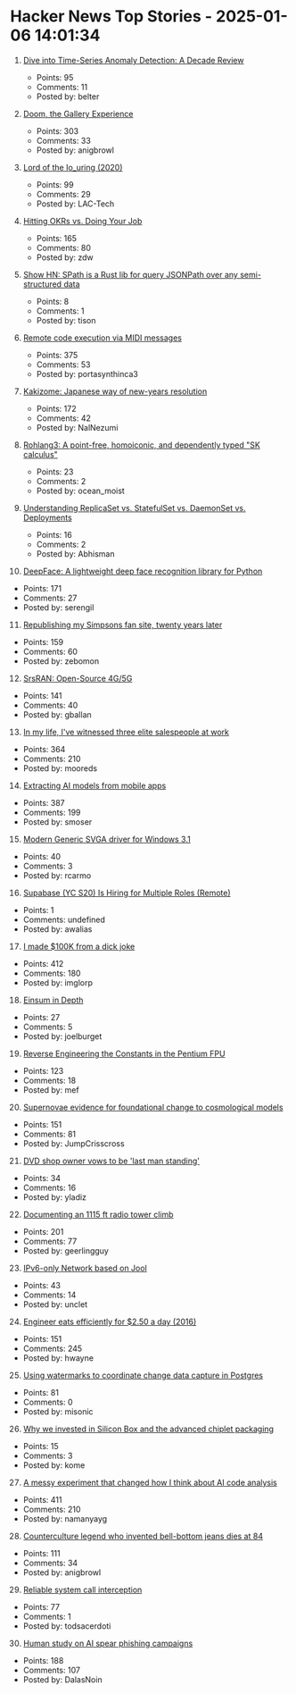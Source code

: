 # Hacker News Top Stories - 2025-01-06 14:01:34

1. [Dive into Time-Series Anomaly Detection: A Decade Review](https://arxiv.org/abs/2412.20512)
   - Points: 95
   - Comments: 11
   - Posted by: belter

2. [Doom, the Gallery Experience](https://bobatealee.itch.io/doom-the-gallery-experience)
   - Points: 303
   - Comments: 33
   - Posted by: anigbrowl

3. [Lord of the Io_uring (2020)](https://unixism.net/loti/index.html)
   - Points: 99
   - Comments: 29
   - Posted by: LAC-Tech

4. [Hitting OKRs vs. Doing Your Job](https://jessitron.com/2025/01/05/hitting-okrs-vs-doing-your-job/)
   - Points: 165
   - Comments: 80
   - Posted by: zdw

5. [Show HN: SPath is a Rust lib for query JSONPath over any semi-structured data](https://github.com/cratesland/spath)
   - Points: 8
   - Comments: 1
   - Posted by: tison

6. [Remote code execution via MIDI messages](https://psi3.ru/blog/swl01u/)
   - Points: 375
   - Comments: 53
   - Posted by: portasynthinca3

7. [Kakizome: Japanese way of new-years resolution](https://harimus.github.io//2025/01/02/kakizome.html)
   - Points: 172
   - Comments: 42
   - Posted by: NalNezumi

8. [Rohlang3: A point-free, homoiconic, and dependently typed "SK calculus"](https://rohan.ga/blog/rohlang3/)
   - Points: 23
   - Comments: 2
   - Posted by: ocean_moist

9. [Understanding ReplicaSet vs. StatefulSet vs. DaemonSet vs. Deployments](https://abhisman.notion.site/Understanding-ReplicaSet-vs-StatefulSet-vs-DaemonSet-vs-Deployments-a521f9a46ea446219d98be4972f2e16e)
   - Points: 16
   - Comments: 2
   - Posted by: Abhisman

10. [DeepFace: A lightweight deep face recognition library for Python](https://github.com/serengil/deepface)
   - Points: 171
   - Comments: 27
   - Posted by: serengil

11. [Republishing my Simpsons fan site, twenty years later](https://www.bingeclock.com/blog/post/republishing-my-simpsons-fan-site-twenty-years-later)
   - Points: 159
   - Comments: 60
   - Posted by: zebomon

12. [SrsRAN: Open-Source 4G/5G](https://github.com/srsran)
   - Points: 141
   - Comments: 40
   - Posted by: gballan

13. [In my life, I've witnessed three elite salespeople at work](https://slate.com/life/2024/12/work-jobs-sales-telemarketing-america.html)
   - Points: 364
   - Comments: 210
   - Posted by: mooreds

14. [Extracting AI models from mobile apps](https://altayakkus.substack.com/p/you-wouldnt-download-an-ai)
   - Points: 387
   - Comments: 199
   - Posted by: smoser

15. [Modern Generic SVGA driver for Windows 3.1](https://github.com/PluMGMK/vbesvga.drv)
   - Points: 40
   - Comments: 3
   - Posted by: rcarmo

16. [Supabase (YC S20) Is Hiring for Multiple Roles (Remote)](https://supabase.com/careers)
   - Points: 1
   - Comments: undefined
   - Posted by: awalias

17. [I made $100K from a dick joke](https://imgur.com/gallery/KZ4u3c4)
   - Points: 412
   - Comments: 180
   - Posted by: imglorp

18. [Einsum in Depth](https://einsum.joelburget.com/)
   - Points: 27
   - Comments: 5
   - Posted by: joelburget

19. [Reverse Engineering the Constants in the Pentium FPU](http://www.righto.com/2025/01/pentium-floating-point-ROM.html)
   - Points: 123
   - Comments: 18
   - Posted by: mef

20. [Supernovae evidence for foundational change to cosmological models](https://academic.oup.com/mnrasl/article/537/1/L55/7926647)
   - Points: 151
   - Comments: 81
   - Posted by: JumpCrisscross

21. [DVD shop owner vows to be 'last man standing'](https://www.bbc.com/news/articles/cx2wypg7jrdo)
   - Points: 34
   - Comments: 16
   - Posted by: yladiz

22. [Documenting an 1115 ft radio tower climb](https://www.jeffgeerling.com/blog/2024/documenting-1115-ft-radio-tower-climb)
   - Points: 201
   - Comments: 77
   - Posted by: geerlingguy

23. [IPv6-only Network based on Jool](https://taoshu.in/unix/jool-nat64.html)
   - Points: 43
   - Comments: 14
   - Posted by: unclet

24. [Engineer eats efficiently for $2.50 a day (2016)](https://futureboy.us/blog/twofifty.html)
   - Points: 151
   - Comments: 245
   - Posted by: hwayne

25. [Using watermarks to coordinate change data capture in Postgres](https://blog.sequinstream.com/using-watermarks-to-coordinate-change-data-capture-in-postgres/)
   - Points: 81
   - Comments: 0
   - Posted by: misonic

26. [Why we invested in Silicon Box and the advanced chiplet packaging](https://medium.com/@heng.huang/why-we-invested-in-silicon-box-and-advanced-chiplet-packaging-3d1905c6ec2e)
   - Points: 15
   - Comments: 3
   - Posted by: kome

27. [A messy experiment that changed how I think about AI code analysis](https://nmn.gl/blog/ai-senior-developer)
   - Points: 411
   - Comments: 210
   - Posted by: namanyayg

28. [Counterculture legend who invented bell-bottom jeans dies at 84](https://www.sfgate.com/local/article/peggy-caserta-obituary-sf-bell-bottom-jeans-19976707.php)
   - Points: 111
   - Comments: 34
   - Posted by: anigbrowl

29. [Reliable system call interception](https://blog.mggross.com/intercepting-syscalls/)
   - Points: 77
   - Comments: 1
   - Posted by: todsacerdoti

30. [Human study on AI spear phishing campaigns](https://www.lesswrong.com/posts/GCHyDKfPXa5qsG2cP/human-study-on-ai-spear-phishing-campaigns)
   - Points: 188
   - Comments: 107
   - Posted by: DalasNoin

